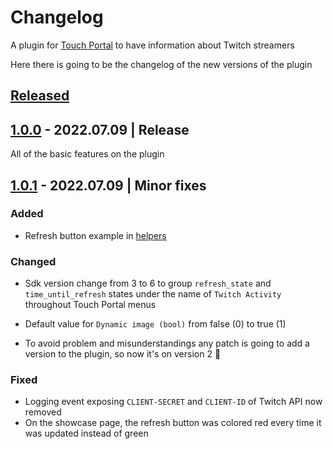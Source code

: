 # Changelog

A plugin for [Touch Portal](https://www.touch-portal.com/) to have information about Twitch streamers

Here there is going to be the changelog of the new versions of the plugin

## [Released]

## [1.0.0] - 2022.07.09 | Release

All of the basic features on the plugin

## [1.0.1] - 2022.07.09 | Minor fixes

### Added

- Refresh button example in [helpers](./helpers/touchportal/buttons)

### Changed

- Sdk version change from 3 to 6 to group `refresh_state` and `time_until_refresh` states under the name of `Twitch Activity` throughout Touch Portal menus

- Default value for `Dynamic image (bool)` from false (0) to true (1)
- To avoid problem and misunderstandings any patch is going to add a version to the plugin, so now it's on version 2 🎉

### Fixed

- Logging event exposing `CLIENT-SECRET` and `CLIENT-ID` of Twitch API now removed
- On the showcase page, the refresh button was colored red every time it was updated instead of green

<!-- ## [Unreleased] -->

<!--
### Added
### Changed
### Deprecated
### Removed
### Fixed
### Security -->

[released]: https://github.com/JustCoderdev/TwitchActivity/releases

<!-- [unreleased]: https://github.com/JustCoderdev/TwitchActivity -->

[1.0.0]: https://github.com/JustCoderdev/TwitchActivity/tree/d5b02548cd3f141b0994c05cfed2e136c222fb90
[1.0.1]: https://github.com/JustCoderdev/TwitchActivity/tree/
